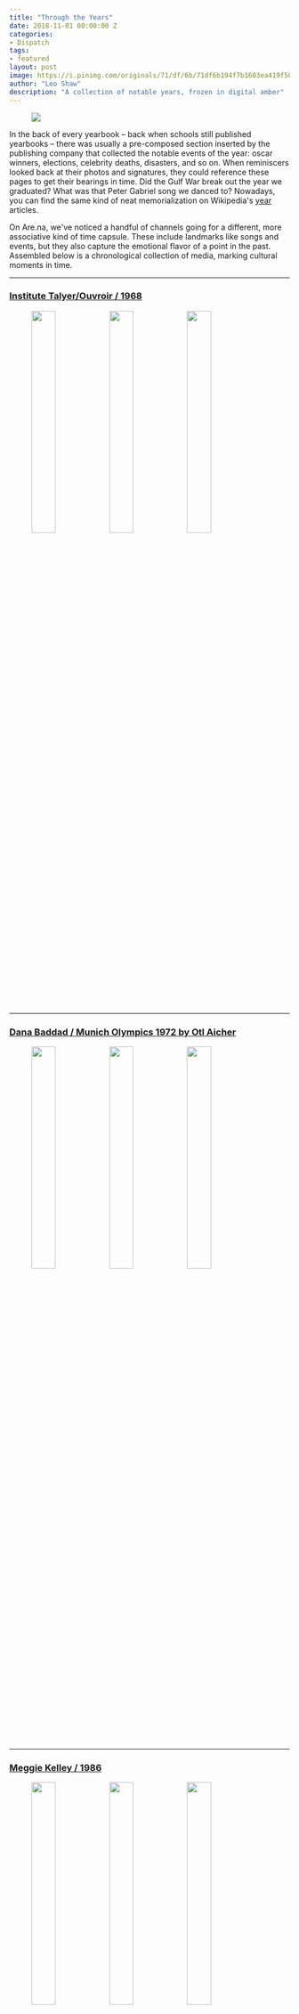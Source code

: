 ```yaml
---
title: "Through the Years"
date: 2018-11-01 00:00:00 Z
categories:
- Dispatch
tags:
- featured
layout: post
image: https://i.pinimg.com/originals/71/df/6b/71df6b194f7b1603ea419f50d8d5bbaa.jpg
author: "Leo Shaw"
description: "A collection of notable years, frozen in digital amber"
---
```


<figure>
  <img src="https://i.pinimg.com/originals/71/df/6b/71df6b194f7b1603ea419f50d8d5bbaa.jpg" />
</figure>

In the back of every yearbook – back when schools still published yearbooks – there was usually a pre-composed section inserted by the publishing company that collected the notable events of the year: oscar winners, elections, celebrity deaths, disasters, and so on. When reminiscers looked back at their photos and signatures, they could reference these pages to get their bearings in time. Did the Gulf War break out the year we graduated? What was that Peter Gabriel song we danced to? Nowadays, you can find the same kind of neat memorialization on Wikipedia's [year](https://en.wikipedia.org/wiki/2004) articles. 

On Are.na, we've noticed a handful of channels going for a different, more associative kind of time capsule. These include landmarks like songs and events, but they also capture the emotional flavor of a point in the past. Assembled below is a chronological collection of media, marking cultural moments in time.

---

### [Institute Talyer/Ouvroir / 1968](https://www.are.na/institute-talyer-ouvroir/one-nine-six-eight-1521779569)


<figure>
  <img src="https://d2w9rnfcy7mm78.cloudfront.net/991492/square_8b99df675bb684e6f106455c86ca1a1e.jpg" style="display:inline-block; width: 32%; margin-top: 0; vertical-align: top;" />
  <img src="https://d2w9rnfcy7mm78.cloudfront.net/440594/square_bed1f28e90ab66e5ec972d698e5b1c26.jpg" style="display:inline-block; width: 32%; margin-top: 0; vertical-align: top;" />
  <img src="https://d2w9rnfcy7mm78.cloudfront.net/1597061/square_a02033c5e1a69f74f8f3a3a32d23763c.jpg" style="display:inline-block; width: 32%; margin-top: 0; vertical-align: top;" />

</figure>

---

### [Dana Baddad / Munich Olympics 1972 by Otl Aicher](https://www.are.na/dana-baddad/munich-olympics-1972-by-otl-aicher)

<figure>
  <img src="https://d2w9rnfcy7mm78.cloudfront.net/818830/square_204df0b0833f27c5d85b0d83c7270d91.jpg" style="display:inline-block; width: 32%; margin-top: 0; vertical-align: top;" />
  <img src="https://d2w9rnfcy7mm78.cloudfront.net/818801/square_cb0c861e165f3e504670b0cf7eb2e7ee.jpg" style="display:inline-block; width: 32%; margin-top: 0; vertical-align: top;" />
  <img src="https://d2w9rnfcy7mm78.cloudfront.net/818790/square_a636f07519cd323029b837d15cd256f8.jpg" style="display:inline-block; width: 32%; margin-top: 0; vertical-align: top;" />

</figure>

---

### [Meggie Kelley / 1986](https://www.are.na/erin-schneider/la-freeway-memorials)

<figure>
  <img src="https://d2w9rnfcy7mm78.cloudfront.net/837138/square_6a6ca268d69a738e2a00a4f79123a8ab.png" style="display:inline-block; width: 32%; margin-top: 0; vertical-align: top;" />
  <img src="https://d2w9rnfcy7mm78.cloudfront.net/22039/square_a575ed9de1d15bf4232f671aad57da2e.jpg" style="display:inline-block; width: 32%; margin-top: 0; vertical-align: top;" />
  <img src="https://d2w9rnfcy7mm78.cloudfront.net/1617156/square_1ad2b9c12a89985a668979ecc4fab47a.jpg" style="display:inline-block; width: 32%; margin-top: 0; vertical-align: top;" />

</figure>



---



### [Aura Library / 1993](https://www.are.na/aura-library/one-nine-nine-three)


<figure>
<img src="https://d2w9rnfcy7mm78.cloudfront.net/2570379/square_8285b5517d544a6c1a59a64dc570a656.jpg" style="display:inline-block; width: 32%; margin-top: 0; vertical-align: top;" />
<img src="https://d2w9rnfcy7mm78.cloudfront.net/2570402/square_a204e5aad8ca5bf49eecf14a5775221c.jpg" style="display:inline-block; width: 32%; margin-top: 0; vertical-align: top;" />
<img src="https://d2w9rnfcy7mm78.cloudfront.net/2570371/square_9692a637fef0602b05819b662613aca4.jpg" style="display:inline-block; width: 32%; margin-top: 0; vertical-align: top;" />
</figure>

---

### [Rohan Chaurasia / Cyber Spa 2050](https://www.are.na/rohan-chaurasia/cyber-spa-2050)



<figure>
<img src="https://d2w9rnfcy7mm78.cloudfront.net/550313/square_44bb1635f2d6cba6ea3d779fb0805b6d.jpg" style="display:inline-block; width: 32%; margin-top: 0; vertical-align: top;" />
<img src="https://d2w9rnfcy7mm78.cloudfront.net/642292/square_562bbfe8d6082cd97db7ece5d55e90f8.jpg" style="display:inline-block; width: 32%; margin-top: 0; vertical-align: top;" />
<img src="https://d2w9rnfcy7mm78.cloudfront.net/899591/square_c2b4bda3e850aa42a33a9156e3a10b99.jpg" style="display:inline-block; width: 32%; margin-top: 0; vertical-align: top;" />
</figure>

---

Are.na Dispatch is a biweekly selection of new blog posts and notable channels, selected by the Are.na team and community. [Subscribe here](https://mailchi.mp/are.na/dispatch).
